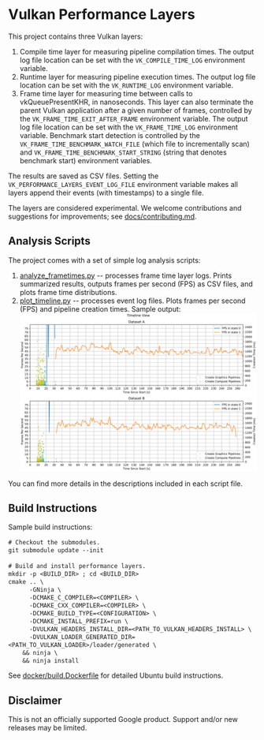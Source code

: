 # Vulkan Performance Layers

This project contains three Vulkan layers:
1. Compile time layer for measuring pipeline compilation times. The output log file location can be set with the `VK_COMPILE_TIME_LOG` environment variable.
2. Runtime layer for measuring pipeline execution times. The output log file location can be set with the `VK_RUNTIME_LOG` environment variable.
3. Frame time layer for measuring time between calls to vkQueuePresentKHR, in nanoseconds. This layer can also terminate the parent Vulkan application after a given number of frames, controlled by the `VK_FRAME_TIME_EXIT_AFTER_FRAME` environment variable. The output log file location can be set with the `VK_FRAME_TIME_LOG` environment variable. Benchmark start detection is controlled by the `VK_FRAME_TIME_BENCHMARK_WATCH_FILE` (which file to incrementally scan) and `VK_FRAME_TIME_BENCHMARK_START_STRING` (string that denotes benchmark start) environment variables.

The results are saved as CSV files. Setting the `VK_PERFORMANCE_LAYERS_EVENT_LOG_FILE` environment variable makes all layers append their events (with timestamps) to a single file.

The layers are considered experimental.
We welcome contributions and suggestions for improvements; see [docs/contributing.md](docs/contributing.md).

## Analysis Scripts

The project comes with a set of simple log analysis scripts:
1. [analyze_frametimes.py](scripts/analyze_frametimes.py) -- processes frame time layer logs. Prints summarized results, outputs frames per second (FPS) as CSV files, and plots frame time distributions.
2. [plot_timeline.py](scripts/plot_timeline.py) -- processes event log files. Plots frames per second (FPS) and pipeline creation times. Sample output:
    ![Timeline View](sample_output/timeline.svg)

You can find more details in the descriptions included in each script file.

## Build Instructions

Sample build instructions:

```
# Checkout the submodules.
git submodule update --init

# Build and install performance layers.
mkdir -p <BUILD_DIR> ; cd <BUILD_DIR>
cmake .. \
      -GNinja \
      -DCMAKE_C_COMPILER=<COMPILER> \
      -DCMAKE_CXX_COMPILER=<COMPILER> \
      -DCMAKE_BUILD_TYPE=<CONFIGURATION> \
      -DCMAKE_INSTALL_PREFIX=run \
      -DVULKAN_HEADERS_INSTALL_DIR=<PATH_TO_VULKAN_HEADERS_INSTALL> \
      -DVULKAN_LOADER_GENERATED_DIR=<PATH_TO_VULKAN_LOADER>/loader/generated \
    && ninja \
    && ninja install
```

See [docker/build.Dockerfile](docker/build.Dockerfile) for detailed Ubuntu build instructions.

## Disclaimer

This is not an officially supported Google product. Support and/or new releases may be limited.

